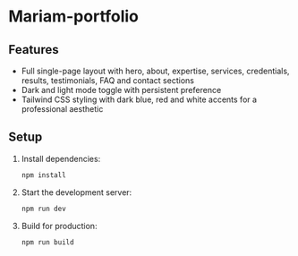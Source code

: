 # Mariam-portfolio


## Features

- Full single-page layout with hero, about, expertise, services, credentials, results, testimonials, FAQ and contact sections
- Dark and light mode toggle with persistent preference
- Tailwind CSS styling with dark blue, red and white accents for a professional aesthetic


## Setup

1. Install dependencies:
   ```bash
   npm install
   ```
2. Start the development server:
   ```bash
   npm run dev
   ```
3. Build for production:
   ```bash
   npm run build
   ```
